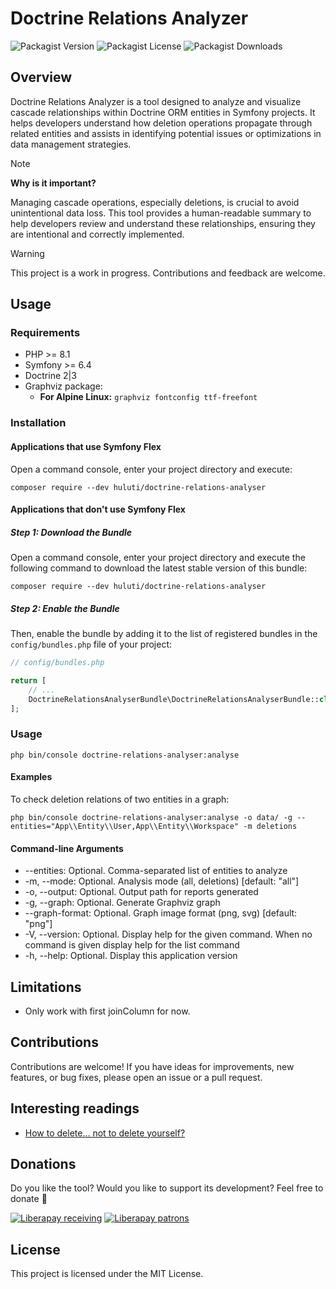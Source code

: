 # Doctrine Relations Analyzer

![Packagist Version](https://img.shields.io/packagist/v/huluti/doctrine-relations-analyser)
![Packagist License](https://img.shields.io/packagist/l/huluti/doctrine-relations-analyser)
![Packagist Downloads](https://img.shields.io/packagist/dt/huluti/doctrine-relations-analyser)

## Overview

Doctrine Relations Analyzer is a tool designed to analyze and visualize cascade relationships within Doctrine ORM entities in Symfony projects. It helps developers understand how deletion operations propagate through related entities and assists in identifying potential issues or optimizations in data management strategies.

> [!NOTE]
>**Why is it important?**
>
>Managing cascade operations, especially deletions, is crucial to avoid unintentional data loss. This tool provides a human-readable summary to help developers review and understand these relationships, ensuring they are intentional and correctly implemented.

> [!WARNING]
> This project is a work in progress. Contributions and feedback are welcome.

## Usage

### Requirements

- PHP >= 8.1
- Symfony >= 6.4
- Doctrine 2|3
- Graphviz package:
    - **For Alpine Linux:** `graphviz fontconfig ttf-freefont`

### Installation

#### Applications that use Symfony Flex

Open a command console, enter your project directory and execute:

```console
composer require --dev huluti/doctrine-relations-analyser
```

#### Applications that don't use Symfony Flex

##### Step 1: Download the Bundle

Open a command console, enter your project directory and execute the
following command to download the latest stable version of this bundle:

```console
composer require --dev huluti/doctrine-relations-analyser
```

##### Step 2: Enable the Bundle

Then, enable the bundle by adding it to the list of registered bundles
in the `config/bundles.php` file of your project:

```php
// config/bundles.php

return [
    // ...
    DoctrineRelationsAnalyserBundle\DoctrineRelationsAnalyserBundle::class => ['dev' => true, 'test' => true],
];
```

### Usage

    php bin/console doctrine-relations-analyser:analyse

#### Examples

To check deletion relations of two entities in a graph:

    php bin/console doctrine-relations-analyser:analyse -o data/ -g --entities="App\\Entity\\User,App\\Entity\\Workspace" -m deletions

#### Command-line Arguments

- --entities: Optional. Comma-separated list of entities to analyze
- -m, --mode: Optional. Analysis mode (all, deletions) [default: "all"]
- -o, --output: Optional. Output path for reports generated
- -g, --graph: Optional. Generate Graphviz graph
- --graph-format: Optional. Graph image format (png, svg) [default: "png"]
- -V, --version: Optional. Display help for the given command. When no command is given display help for the list command
- -h, --help: Optional. Display this application version

## Limitations

- Only work with first joinColumn for now.

## Contributions

Contributions are welcome! If you have ideas for improvements, new features, or bug fixes, please open an issue or a pull request.

## Interesting readings

- [How to delete… not to delete yourself?](https://accesto.com/blog/how-to-delete-to-not-delete-yourself)

## Donations

Do you like the tool? Would you like to support its development? Feel free to donate 🤗

[![Liberapay receiving](https://img.shields.io/liberapay/receives/hugoposnic)](https://liberapay.com/hugoposnic)
[![Liberapay patrons](https://img.shields.io/liberapay/patrons/hugoposnic)](https://liberapay.com/hugoposnic)

## License

This project is licensed under the MIT License.

